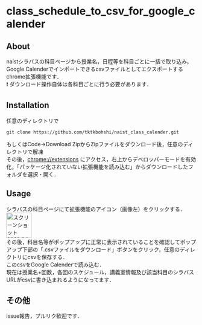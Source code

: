 # class_schedule_to_csv_for_google_calender
## About  
naistシラバスの科目ページから授業名，日程等を科目ごとに一括で取り込み，Google Calenderでインポートできるcsvファイルとしてエクスポートするchrome拡張機能です．  
:exclamation: ダウンロード操作自体は各科目ごとに行う必要があります．

## Installation  
任意のディレクトリで  
```
git clone https://github.com/tktkbohshi/naist_class_calender.git
```
もしくはCode->Download ZipからZipファイルをダウンロード後，任意のディレクトリで解凍  
その後，[chrome://extensions](chrome://extensions) にアクセス，右上からデベロッパーモードを有効化，「パッケージ化されていない拡張機能を読み込む」からダウンロードしたフォルダを選択・開く．
## Usage  
シラバスの科目ページにて拡張機能のアイコン（画像左）をクリックする．  
<img width="67" alt="スクリーンショット 2021-04-28 20 55 44" src="https://user-images.githubusercontent.com/62731095/116399643-1c4df880-a864-11eb-903e-f455e061f2d5.png">  
その後，科目名等がポップアップに正常に表示されていることを確認してポップアップ下部の「.csvファイルをダウンロード」ボタンをクリック，任意のディレクトリにcsvを保存する．  
このcsvをGoogle Calenderで読み込む．  
現在は授業名+回数，各回のスケジュール，講義室情報及び該当科目のシラバスURLがcsvに書き込まれるようになってます．  
## その他  
issue報告，プルリク歓迎です．
